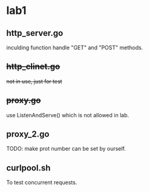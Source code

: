 # lab1
## http_server.go
inculding function handle "GET" and "POST" methods.
## ~~http_clinet.go~~
~~not in use, just for test~~
## ~~proxy.go~~
use ListenAndServe() which is not allowed in lab.
## proxy_2.go
TODO: make prot number can be set by ourself.
## curlpool.sh
To test concurrent requests.